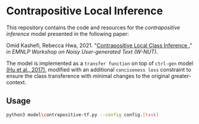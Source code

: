 # Contrapositive Local Inference

This repository contains the code and resources for the *contrapositive inference* model presented in the following paper:  

Omid Kashefi, Rebecca Hwa, 2021. "[Contrapositive Local Class Inference .](https://aclanthology.org/2021.wnut-1.41.pdf)" in *EMNLP Workshop on Noisy User-generated Text (W-NUT)*.


The model is implemented as a `transfer function` on top of `ctrl-gen` model [(Hu et al., 2017)](https://arxiv.org/pdf/1703.00955.pdf), modified with an additional `conciseness loss` constraint to ensure the class transference with minimal changes to the original greater-context.

## Usage

``` bash
python3 model\contrapositive-tf.py --config config.[task]
```
